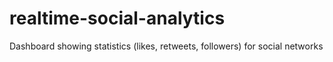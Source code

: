 # realtime-social-analytics
Dashboard showing statistics (likes, retweets, followers) for social networks
